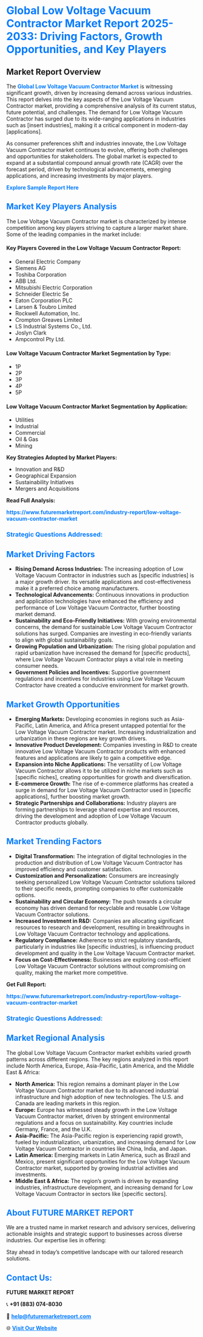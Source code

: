 <h1 style="color: #007BFF;">Global Low Voltage Vacuum Contractor Market Report 2025-2033: Driving Factors, Growth Opportunities, and Key Players</h1>

<section id="overview">
<h2>Market Report Overview</h2>
<p>The <a href="https://www.futuremarketreport.com/industry-report/low-voltage-vacuum-contractor-market" style="color: #007BFF; text-decoration: none;"><strong>Global Low Voltage Vacuum Contractor Market</strong></a> is witnessing significant growth, driven by increasing demand across various industries. This report delves into the key aspects of the Low Voltage Vacuum Contractor market, providing a comprehensive analysis of its current status, future potential, and challenges. The demand for Low Voltage Vacuum Contractor has surged due to its wide-ranging applications in industries such as [insert industries], making it a critical component in modern-day [applications].</p>
<p>As consumer preferences shift and industries innovate, the Low Voltage Vacuum Contractor market continues to evolve, offering both challenges and opportunities for stakeholders. The global market is expected to expand at a substantial compound annual growth rate (CAGR) over the forecast period, driven by technological advancements, emerging applications, and increasing investments by major players.</p>
</section>

<section id="overview">
<p><a href="https://www.futuremarketreport.com/request-sample/reportId=53739" style="color: #007BFF; text-decoration: none;"><strong>Explore Sample Report Here</strong></a></p>
</section>

<section id="key-players">
<h2 style="color: #007BFF;">Market Key Players Analysis</h2>
<p>The Low Voltage Vacuum Contractor market is characterized by intense competition among key players striving to capture a larger market share. Some of the leading companies in the market include:</p>
<h4>Key Players Covered in the Low Voltage Vacuum Contractor Report:</h4>
<ul><li>General Electric Company</li><li>Siemens AG</li><li>Toshiba Corporation</li><li>ABB Ltd.</li><li>Mitsubishi Electric Corporation</li><li>Schneider Electric Se</li><li>Eaton Corporation PLC</li><li>Larsen &amp; Toubro Limited</li><li>Rockwell Automation, Inc.</li><li>Crompton Greaves Limited</li><li>LS Industrial Systems Co., Ltd.</li><li>Joslyn Clark</li><li>Ampcontrol Pty Ltd.</li></ul>
<h4>Low Voltage Vacuum Contractor Market Segmentation by Type:</h4>
<ul><li>1P</li><li>2P</li><li>3P</li><li>4P</li><li>5P</li></ul>

<h4>Low Voltage Vacuum Contractor Market Segmentation by Application:</h4>
<ul><li>Utilities</li><li>Industrial</li><li>Commercial</li><li>Oil &amp; Gas</li><li>Mining</li></ul>
<p><strong>Key Strategies Adopted by Market Players:</strong></p>
<ul>
<li>Innovation and R&D</li>
<li>Geographical Expansion</li>
<li>Sustainability Initiatives</li>
<li>Mergers and Acquisitions</li>
</ul>
</section>

<section>
<p><strong>Read Full Analysis: </strong></p><a href="https://www.futuremarketreport.com/industry-report/low-voltage-vacuum-contractor-market" style="color: #007BFF; text-decoration: none;"><strong>https://www.futuremarketreport.com/industry-report/low-voltage-vacuum-contractor-market</strong></a>
<h3 style="color: #007BFF;">Strategic Questions Addressed:</h3>
</section>

<section id="driving-factors">
<h2 style="color: #007BFF;">Market Driving Factors</h2>
<ul>
<li><strong>Rising Demand Across Industries:</strong> The increasing adoption of Low Voltage Vacuum Contractor in industries such as [specific industries] is a major growth driver. Its versatile applications and cost-effectiveness make it a preferred choice among manufacturers.</li>
<li><strong>Technological Advancements:</strong> Continuous innovations in production and application technologies have enhanced the efficiency and performance of Low Voltage Vacuum Contractor, further boosting market demand.</li>
<li><strong>Sustainability and Eco-Friendly Initiatives:</strong> With growing environmental concerns, the demand for sustainable Low Voltage Vacuum Contractor solutions has surged. Companies are investing in eco-friendly variants to align with global sustainability goals.</li>
<li><strong>Growing Population and Urbanization:</strong> The rising global population and rapid urbanization have increased the demand for [specific products], where Low Voltage Vacuum Contractor plays a vital role in meeting consumer needs.</li>
<li><strong>Government Policies and Incentives:</strong> Supportive government regulations and incentives for industries using Low Voltage Vacuum Contractor have created a conducive environment for market growth.</li>
</ul>
</section>

<section id="growth-opportunities">
<h2 style="color: #007BFF;">Market Growth Opportunities</h2>
<ul>
<li><strong>Emerging Markets:</strong> Developing economies in regions such as Asia-Pacific, Latin America, and Africa present untapped potential for the Low Voltage Vacuum Contractor market. Increasing industrialization and urbanization in these regions are key growth drivers.</li>
<li><strong>Innovative Product Development:</strong> Companies investing in R&D to create innovative Low Voltage Vacuum Contractor products with enhanced features and applications are likely to gain a competitive edge.</li>
<li><strong>Expansion into Niche Applications:</strong> The versatility of Low Voltage Vacuum Contractor allows it to be utilized in niche markets such as [specific niches], creating opportunities for growth and diversification.</li>
<li><strong>E-commerce Growth:</strong> The rise of e-commerce platforms has created a surge in demand for Low Voltage Vacuum Contractor used in [specific applications], further boosting market growth.</li>
<li><strong>Strategic Partnerships and Collaborations:</strong> Industry players are forming partnerships to leverage shared expertise and resources, driving the development and adoption of Low Voltage Vacuum Contractor products globally.</li>
</ul>
</section>

<section id="trending-factors">
<h2 style="color: #007BFF;">Market Trending Factors</h2>
<ul>
<li><strong>Digital Transformation:</strong> The integration of digital technologies in the production and distribution of Low Voltage Vacuum Contractor has improved efficiency and customer satisfaction.</li>
<li><strong>Customization and Personalization:</strong> Consumers are increasingly seeking personalized Low Voltage Vacuum Contractor solutions tailored to their specific needs, prompting companies to offer customizable options.</li>
<li><strong>Sustainability and Circular Economy:</strong> The push towards a circular economy has driven demand for recyclable and reusable Low Voltage Vacuum Contractor solutions.</li>
<li><strong>Increased Investment in R&D:</strong> Companies are allocating significant resources to research and development, resulting in breakthroughs in Low Voltage Vacuum Contractor technology and applications.</li>
<li><strong>Regulatory Compliance:</strong> Adherence to strict regulatory standards, particularly in industries like [specific industries], is influencing product development and quality in the Low Voltage Vacuum Contractor market.</li>
<li><strong>Focus on Cost-Effectiveness:</strong> Businesses are exploring cost-efficient Low Voltage Vacuum Contractor solutions without compromising on quality, making the market more competitive.</li>
</ul>
</section>

<section>
<p><strong>Get Full Report: </strong></p><a href="https://www.futuremarketreport.com/industry-report/low-voltage-vacuum-contractor-market" style="color: #007BFF; text-decoration: none;"><strong>https://www.futuremarketreport.com/industry-report/low-voltage-vacuum-contractor-market</strong></a>
<h3 style="color: #007BFF;">Strategic Questions Addressed:</h3>
</section>


<section id="regional-analysis">
<h2 style="color: #007BFF;">Market Regional Analysis</h2>
<p>The global Low Voltage Vacuum Contractor market exhibits varied growth patterns across different regions. The key regions analyzed in this report include North America, Europe, Asia-Pacific, Latin America, and the Middle East & Africa:</p>
<ul>
<li><strong>North America:</strong> This region remains a dominant player in the Low Voltage Vacuum Contractor market due to its advanced industrial infrastructure and high adoption of new technologies. The U.S. and Canada are leading markets in this region.</li>
<li><strong>Europe:</strong> Europe has witnessed steady growth in the Low Voltage Vacuum Contractor market, driven by stringent environmental regulations and a focus on sustainability. Key countries include Germany, France, and the U.K.</li>
<li><strong>Asia-Pacific:</strong> The Asia-Pacific region is experiencing rapid growth, fueled by industrialization, urbanization, and increasing demand for Low Voltage Vacuum Contractor in countries like China, India, and Japan.</li>
<li><strong>Latin America:</strong> Emerging markets in Latin America, such as Brazil and Mexico, present significant opportunities for the Low Voltage Vacuum Contractor market, supported by growing industrial activities and investments.</li>
<li><strong>Middle East & Africa:</strong> The region’s growth is driven by expanding industries, infrastructure development, and increasing demand for Low Voltage Vacuum Contractor in sectors like [specific sectors].</li>
</ul>
</section>

<footer>
<h2 style="color: #007BFF;">About FUTURE MARKET REPORT</h2>
<p>We are a trusted name in market research and advisory services, delivering actionable insights and strategic support to businesses across diverse industries. Our expertise lies in offering:</p>

<p>Stay ahead in today’s competitive landscape with our tailored research solutions.</p>

<h2 style="color: #007BFF;">Contact Us:</h2>
<p><strong>FUTURE MARKET REPORT</strong></p>
<p>📞 <strong>+91 (883) 074-8030</strong></p>
<p>📧 <strong><a href="mailto:help@futuremarketreport.com" style="color: #007BFF;">help@futuremarketreport.com</a></strong></p>
<p>🌐 <strong><a href="https://www.futuremarketreport.com/" style="color: #007BFF;">Visit Our Website</a></strong></p>
</footer>